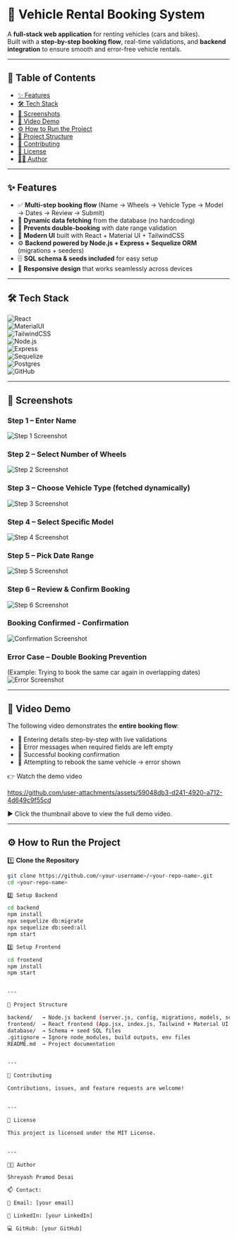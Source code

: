 # 🚗 Vehicle Rental Booking System

A **full-stack web application** for renting vehicles (cars and bikes).  
Built with a **step-by-step booking flow**, real-time validations, and **backend integration** to ensure smooth and error-free vehicle rentals.  

---

## 📑 Table of Contents
- [✨ Features](#-features)
- [🛠 Tech Stack](#-tech-stack)
- [📸 Screenshots](#-screenshots)
- [🎥 Video Demo](#-video-demo)
- [⚙️ How to Run the Project](#️-how-to-run-the-project)
- [📂 Project Structure](#-project-structure)
- [🤝 Contributing](#-contributing)
- [📜 License](#-license)
- [👨‍💻 Author](#-author)

---

## ✨ Features  

- ✅ **Multi-step booking flow** (Name → Wheels → Vehicle Type → Model → Dates → Review → Submit)  
- 🔄 **Dynamic data fetching** from the database (no hardcoding)  
- 🛑 **Prevents double-booking** with date range validation  
- 🎨 **Modern UI** built with React + Material UI + TailwindCSS  
- ⚙️ **Backend powered by Node.js + Express + Sequelize ORM** (migrations + seeders)  
- 🗄 **SQL schema & seeds included** for easy setup  
- 📱 **Responsive design** that works seamlessly across devices  

---

## 🛠 Tech Stack  

![React](https://img.shields.io/badge/Frontend-React-blue?logo=react)  
![MaterialUI](https://img.shields.io/badge/UI-MaterialUI-0081CB?logo=mui)  
![TailwindCSS](https://img.shields.io/badge/Styling-TailwindCSS-38B2AC?logo=tailwind-css)  
![Node.js](https://img.shields.io/badge/Backend-Node.js-green?logo=node.js)  
![Express](https://img.shields.io/badge/Framework-Express-black?logo=express)  
![Sequelize](https://img.shields.io/badge/ORM-Sequelize-orange?logo=sequelize)  
![Postgres](https://img.shields.io/badge/Database-SQL-lightgrey?logo=postgresql)  
![GitHub](https://img.shields.io/badge/Version%20Control-GitHub-181717?logo=github)  

---

## 📸 Screenshots  

### Step 1 – Enter Name  
![Step 1 Screenshot](./images/step1.png)  

### Step 2 – Select Number of Wheels  
![Step 2 Screenshot](./images/step2.png)  

### Step 3 – Choose Vehicle Type (fetched dynamically)  
![Step 3 Screenshot](./images/step3.png)  

### Step 4 – Select Specific Model  
![Step 4 Screenshot](./images/step4.png)  

### Step 5 – Pick Date Range  
![Step 5 Screenshot](./images/step5.png)  

### Step 6 – Review & Confirm Booking  
![Step 6 Screenshot](./images/step6.png)  

### Booking Confirmed - Confirmation
![Confirmation Screenshot](./images/booking-confirmed.png)  


### Error Case – Double Booking Prevention  
(Example: Trying to book the same car again in overlapping dates)  
![Error Screenshot](./images/error.png)  

---

## 🎥 Video Demo  

The following video demonstrates the **entire booking flow**:  

- 🔹 Entering details step-by-step with live validations  
- 🔹 Error messages when required fields are left empty  
- 🔹 Successful booking confirmation  
- 🔹 Attempting to rebook the same vehicle → error shown  

👉 Watch the demo video

https://github.com/user-attachments/assets/59048db3-d241-4920-a712-4d649c9f55cd

▶️ Click the thumbnail above to view the full demo video.


---

## ⚙️ How to Run the Project  

1️⃣ **Clone the Repository**  
```bash
git clone https://github.com/<your-username>/<your-repo-name>.git
cd <your-repo-name>

2️⃣ Setup Backend

cd backend
npm install
npx sequelize db:migrate
npx sequelize db:seed:all
npm start

3️⃣ Setup Frontend

cd frontend
npm install
npm start


---

📂 Project Structure

backend/   → Node.js backend (server.js, config, migrations, models, seeders)
frontend/  → React frontend (App.jsx, index.js, Tailwind + Material UI setup)
database/  → Schema + seed SQL files
.gitignore → Ignore node_modules, build outputs, env files
README.md  → Project documentation


---

🤝 Contributing

Contributions, issues, and feature requests are welcome!


---

📜 License

This project is licensed under the MIT License.


---

👨‍💻 Author

Shreyash Pramod Desai

📫 Contact:

📧 Email: [your email]

💼 LinkedIn: [your LinkedIn]

💻 GitHub: [your GitHub]

